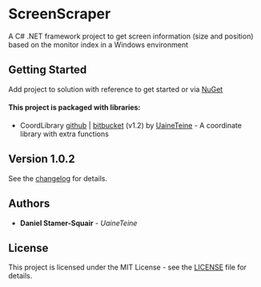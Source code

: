 # ScreenScraper

A C# .NET framework project to get screen information (size and position) based on the monitor index in a Windows environment

## Getting Started

Add project to solution with reference to get started or via [NuGet](https://www.nuget.org/packages/Uaine.ScreenScraper/)

#### This project is packaged with libraries:

* CoordLibrary [github](https://github.com/uaineteine/Coord) | [bitbucket](https://bitbucket.org/uaineteinestudio/coordlibrary/) (v1.2) by [UaineTeine](https://bitbucket.org/uaineteinestudio/) - A coordinate library with extra functions

## Version 1.0.2

See the [changelog](changelog.txt) for details.

## Authors

* **Daniel Stamer-Squair** - *UaineTeine*

## License

This project is licensed under the MIT License - see the [LICENSE](LICENSE) file for details.

